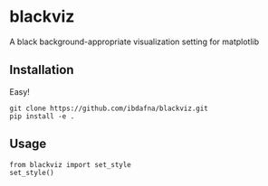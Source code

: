 # blackviz
A black background-appropriate visualization setting for matplotlib

## Installation
Easy!

~~~~
git clone https://github.com/ibdafna/blackviz.git
pip install -e .
~~~~

## Usage
~~~~
from blackviz import set_style
set_style()
~~~~



